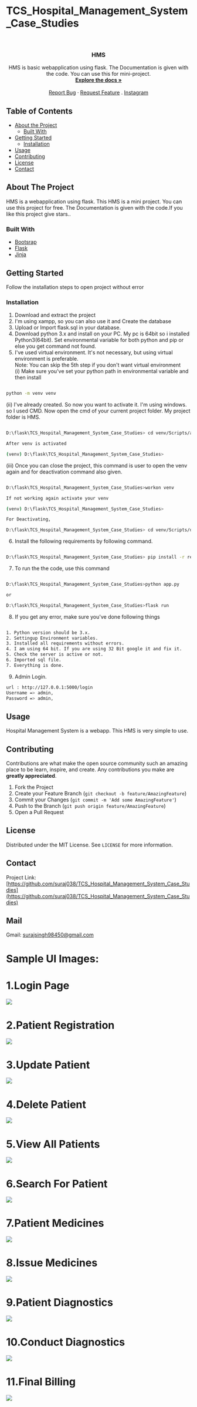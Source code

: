 # TCS_Hospital_Management_System_Case_Studies



<!-- PROJECT LOGO -->
<br />
<p align="center">
  <h3 align="center">HMS</h3>

  <p align="center">
HMS is basic webapplication using flask. The Documentation is given with the code. You can use this for mini-project.
    <br />
    <a href="https://github.com/suraj038/TCS_Hospital_Management_System_Case_Studies"><strong>Explore the docs »</strong></a>
    <br />
    <br />
    <a href="https://github.com/suraj038/TCS_Hospital_Management_System_Case_Studies/issues">Report Bug</a>
    ·
    <a href="https://github.com/suraj038/TCS_Hospital_Management_System_Case_Studies/issues">Request Feature</a>
    .
    <a href="https://www.instagram.com/surajsurya038/">Instagram</a>
  </p>
</p>



<!-- TABLE OF CONTENTS -->
## Table of Contents

* [About the Project](#about-the-project)
  * [Built With](#built-with)
* [Getting Started](#getting-started)
  * [Installation](#installation)
* [Usage](#usage)
* [Contributing](#contributing)
* [License](#license)
* [Contact](#contact)



<!-- ABOUT THE PROJECT -->
## About The Project
  
HMS is a webapplication using flask. This HMS is a mini project. You can
use this project for free. The Documentation is given with the code.If you like this project give stars..


### Built With

* [Bootsrap](https://getbootstrap.com/)
* [Flask](https://flask.palletsprojects.com/en/1.1.x/)
* [Jinja](https://jinja.palletsprojects.com/en/2.11.x/)

## Getting Started

Follow the installation steps to open project without error

### Installation
 
1. Download and extract the project
2. I'm using xampp, so you can also use it and Create the database
3. Upload or Import flask.sql in your database. 
4. Download python 3.x and install on your PC. My pc is 64bit so i installed Python3(64bit). Set environmental variable for both python and pip or else you get command not found.
5. I've used virtual environment. It's not necessary, but using virtual environment is preferable.  
Note: You can skip the 5th step if you don't want virtual environment  
(i) Make sure you've set your python path in environmental variable and then install 
```sh

python -m venv venv

```
(ii) I've already created. So now you want to activate it. I'm using windows. so I used CMD. Now open the cmd of your current project folder. My project folder is HMS.
```sh

D:\flask\TCS_Hospital_Management_System_Case_Studies> cd venv/Scripts/activate

After venv is activated

(venv) D:\flask\TCS_Hospital_Management_System_Case_Studies>

```
(iii) Once you can close the project, this command is user to open the venv again and for deactivation command also given.
```sh

D:\flask\TCS_Hospital_Management_System_Case_Studies>workon venv

If not working again activate your venv

(venv) D:\flask\TCS_Hospital_Management_System_Case_Studies>

For Deactivating,

D:\flask\TCS_Hospital_Management_System_Case_Studies> cd venv/Scripts/deactivate

```
6. Install the following requirements by following command.
```sh

D:\flask\TCS_Hospital_Management_System_Case_Studies> pip install -r requirements.txt

```
7. To run the the code, use this command 
```sh

D:\flask\TCS_Hospital_Management_System_Case_Studies>python app.py

or

D:\flask\TCS_Hospital_Management_System_Case_Studies>flask run

```

8. If you get any error, make sure you've done following things 
```sh

1. Python version should be 3.x.
2. Settingup Environment variables.
3. Installed all requirements without errors.
4. I am using 64 bit. If you are using 32 Bit google it and fix it.
5. Check the server is active or not.
6. Imported sql file.
7. Everything is done.
```
9. Admin Login.
```sh
url : http://127.0.0.1:5000/login
Username => admin,
Password => admin,

```
<!-- USAGE EXAMPLES -->
## Usage

Hospital Management System is a webapp. This HMS is very simple to use.

<!-- CONTRIBUTING -->
## Contributing

Contributions are what make the open source community such an amazing place to be learn, inspire, and create. Any contributions you make are **greatly appreciated**.

1. Fork the Project
2. Create your Feature Branch (`git checkout -b feature/AmazingFeature`)
3. Commit your Changes (`git commit -m 'Add some AmazingFeature'`)
4. Push to the Branch (`git push origin feature/AmazingFeature`)
5. Open a Pull Request



<!-- LICENSE -->
## License

Distributed under the MIT License. See `LICENSE` for more information.



<!-- CONTACT -->
## Contact

Project Link: [https://github.com/suraj038/TCS_Hospital_Management_System_Case_Studies](https://github.com/suraj038/TCS_Hospital_Management_System_Case_Studies)
## Mail
Gmail: surajsingh98450@gmail.com



<!-- MARKDOWN LINKS & IMAGES -->
[contributors-shield]: https://img.shields.io/github/contributors/dhina016/HMS.svg?style=flat-square
[contributors-url]: https://github.com/dhina016/HMS/graphs/contributors
[forks-shield]: https://img.shields.io/github/forks/dhina016/HMS.svg?style=flat-square
[forks-url]: https://github.com/dhina016/HMS/network/members
[stars-shield]: https://img.shields.io/github/stars/dhina016/HMS.svg?style=flat-square
[stars-url]: https://github.com/dhina016/HMS/stargazers
[issues-shield]: https://img.shields.io/github/issues/dhina016/HMS.svg?style=flat-square
[issues-url]: https://github.com/dhina016/HMS/issues
[license-shield]: https://img.shields.io/github/license/dhina016/HMS.svg?style=flat-square
[license-url]: https://github.com/dhina016/HMS/blob/master/LICENSE.txt
[linkedin-shield]: https://img.shields.io/badge/-LinkedIn-black.svg?style=flat-square&logo=linkedin&colorB=555
[linkedin-url]: https://www.linkedin.com/in/dhina016/

# Sample UI Images:
# 1.Login Page
![](https://github.com/suraj038/TCS_Hospital_Management_System_Case_Studies/blob/master/screenshots/Screenshot%20(218).png)

# 2.Patient Registration
![](https://github.com/suraj038/TCS_Hospital_Management_System_Case_Studies/blob/master/screenshots/Screenshot%20(219).png)

# 3.Update Patient
![](https://github.com/suraj038/TCS_Hospital_Management_System_Case_Studies/blob/master/screenshots/Screenshot%20(221).png)

# 4.Delete Patient
![](https://github.com/suraj038/TCS_Hospital_Management_System_Case_Studies/blob/master/screenshots/Screenshot%20(222).png)

# 5.View All Patients
![](https://github.com/suraj038/TCS_Hospital_Management_System_Case_Studies/blob/master/screenshots/Screenshot%20(223).png)

# 6.Search For Patient
![](https://github.com/suraj038/TCS_Hospital_Management_System_Case_Studies/blob/master/screenshots/Screenshot%20(224).png)

# 7.Patient Medicines
![](https://github.com/suraj038/TCS_Hospital_Management_System_Case_Studies/blob/master/screenshots/Screenshot%20(226).png)

# 8.Issue Medicines
![](https://github.com/suraj038/TCS_Hospital_Management_System_Case_Studies/blob/master/screenshots/Screenshot%20(227).png)

# 9.Patient Diagnostics
![](https://github.com/suraj038/TCS_Hospital_Management_System_Case_Studies/blob/master/screenshots/Screenshot%20(228).png)

# 10.Conduct Diagnostics
![](https://github.com/suraj038/TCS_Hospital_Management_System_Case_Studies/blob/master/screenshots/Screenshot%20(229).png)

# 11.Final Billing
![](https://github.com/suraj038/TCS_Hospital_Management_System_Case_Studies/blob/master/screenshots/Screenshot%20(225).png)


